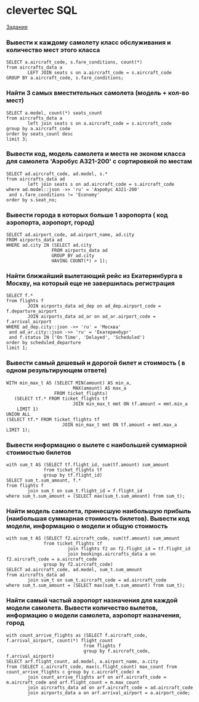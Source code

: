 # clevertec SQL
[Задание](task.sql)

### Вывести к каждому самолету класс обслуживания и количество мест этого класса
 ```postgresql
SELECT a.aircraft_code, s.fare_conditions, count(*)
from aircrafts_data a
         LEFT JOIN seats s on a.aircraft_code = s.aircraft_code
GROUP BY a.aircraft_code, s.fare_conditions;
```


### Найти 3 самых вместительных самолета (модель + кол-во мест)
 ```postgresql
SELECT a.model, count(*) seats_count
from aircrafts_data a
         left join seats s on a.aircraft_code = s.aircraft_code
group by a.aircraft_code
order by seats_count desc
limit 3;
```


### Вывести код, модель самолета и места не эконом класса для самолета 'Аэробус A321-200' с сортировкой по местам
 ```postgresql
SELECT ad.aircraft_code, ad.model, s.*
from aircrafts_data ad
         left join seats s on ad.aircraft_code = s.aircraft_code
where ad.model::json ->> 'ru' = 'Аэробус A321-200'
  and s.fare_conditions != 'Economy'
order by s.seat_no;
```


### Вывести города в которых больше 1 аэропорта ( код аэропорта, аэропорт, город)
 ```postgresql
SELECT ad.airport_code, ad.airport_name, ad.city
FROM airports_data ad
WHERE ad.city IN (SELECT ad.city
                  FROM airports_data ad
                  GROUP BY ad.city
                  HAVING COUNT(*) > 1);
```


### Найти ближайший вылетающий рейс из Екатеринбурга в Москву, на который еще не завершилась регистрация
 ```postgresql
SELECT f.*
from flights f
         JOIN airports_data ad_dep on ad_dep.airport_code = f.departure_airport
         JOIN airports_data ad_ar on ad_ar.airport_code = f.arrival_airport
WHERE ad_dep.city::json ->> 'ru' = 'Москва'
  and ad_ar.city::json ->> 'ru' = 'Екатеринбург'
  and f.status IN ('On Time', 'Delayed', 'Scheduled')
order by scheduled_departure
limit 1;
```

### Вывести самый дешевый и дорогой билет и стоимость ( в одном результирующем ответе)
 ```postgresql
WITH min_max_t AS (SELECT MIN(amount) AS min_a,
                          MAX(amount) AS max_a
                   FROM ticket_flights)
    (SELECT tf.* FROM ticket_flights tf
                          JOIN min_max_t mmt ON tf.amount = mmt.min_a
     LIMIT 1)
UNION ALL
(SELECT tf.* FROM ticket_flights tf
                      JOIN min_max_t mmt ON tf.amount = mmt.max_a
 LIMIT 1);
```


### Вывести информацию о вылете с наибольшей суммарной стоимостью билетов
 ```postgresql
with sum_t AS (SELECT tf.flight_id, sum(tf.amount) sum_amount
               from ticket_flights tf
               group by tf.flight_id)
SELECT sum_t.sum_amount, f.*
from flights f
         join sum_t on sum_t.flight_id = f.flight_id
where sum_t.sum_amount = (SELECT max(sum_t.sum_amount) from sum_t);
```


### Найти модель самолета, принесшую наибольшую прибыль (наибольшая суммарная стоимость билетов). Вывести код модели, информацию о модели и общую стоимость
 ```postgresql
with sum_t AS (SELECT f2.aircraft_code, sum(tf.amount) sum_amount
               from ticket_flights tf
                        join flights f2 on f2.flight_id = tf.flight_id
                        join bookings.aircrafts_data a on f2.aircraft_code = a.aircraft_code
               group by f2.aircraft_code)
SELECT ad.aircraft_code, ad.model, sum_t.sum_amount
from aircrafts_data ad
         join sum_t on sum_t.aircraft_code = ad.aircraft_code
where sum_t.sum_amount = (SELECT max(sum_t.sum_amount) from sum_t);
```


### Найти самый частый аэропорт назначения для каждой модели самолета. Вывести количество вылетов, информацию о модели самолета, аэропорт назначения, город
 ```postgresql
with count_arrive_flights as (SELECT f.aircraft_code, f.arrival_airport, count(*) flight_count
                              from flights f
                              group by f.aircraft_code, f.arrival_airport)
SELECT arf.flight_count, ad.model, a.airport_name, a.city
from (SELECT c.aircraft_code, max(c.flight_count) max_count from count_arrive_flights c group by c.aircraft_code) m
         join count_arrive_flights arf on arf.aircraft_code = m.aircraft_code and arf.flight_count = m.max_count
         join aircrafts_data ad on arf.aircraft_code = ad.aircraft_code
         join airports_data a on arf.arrival_airport = a.airport_code;
```
